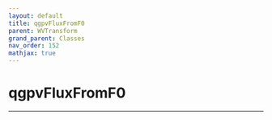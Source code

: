 ```yaml
---
layout: default
title: qgpvFluxFromF0
parent: WVTransform
grand_parent: Classes
nav_order: 152
mathjax: true
---
```


#  qgpvFluxFromF0




---

